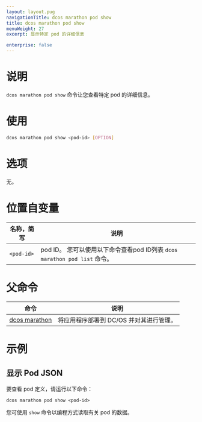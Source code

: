 ```yaml
---
layout: layout.pug
navigationTitle: dcos marathon pod show
title: dcos marathon pod show
menuWeight: 27
excerpt: 显示特定 pod 的详细信息

enterprise: false
---
```



# 说明
`dcos marathon pod show` 命令让您查看特定 pod 的详细信息。

# 使用

```bash
dcos marathon pod show <pod-id> [OPTION]
```

# 选项

无。

# 位置自变量

| 名称，简写 | 说明 |
|---------|-------------|
| `<pod-id>`   | pod ID。 您可以使用以下命令查看pod ID列表 `dcos marathon pod list` 命令。|

# 父命令

| 命令 | 说明 |
|---------|-------------|
| [dcos marathon](/cn/1.11/cli/command-reference/dcos-marathon/) | 将应用程序部署到 DC/OS 并对其进行管理。|

# 示例

## 显示 Pod JSON
要查看 pod 定义，请运行以下命令：
```
dcos marathon pod show <pod-id>
```
您可使用 `show` 命令以编程方式读取有关 pod 的数据。
